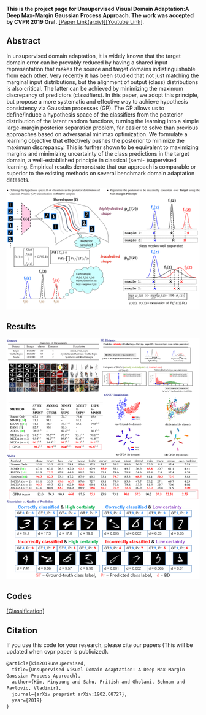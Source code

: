 **This is the project page for Unsupervised Visual Domain Adaptation:A Deep Max-Margin Gaussian Process Approach.
The work was accepted by CVPR 2019 Oral.**
[[Paper Link(arxiv)]](https://arxiv.org/pdf/1902.08727.pdf)[[Youtube Link]](https://youtu.be/OYbiWSM0u8U).
<br>

## Abstract
In unsupervised domain adaptation, it is widely known that the target domain error can be provably reduced by having
a shared input representation that makes the source and target domains indistinguishable from each other. Very recently it
has been studied that not just matching the marginal input distributions, but the alignment of output (class) distributions is
also critical. The latter can be achieved by minimizing the maximum discrepancy of predictors (classifiers). In this paper,
we adopt this principle, but propose a more systematic and effective way to achieve hypothesis consistency via Gaussian
processes (GP). The GP allows us to define/induce a hypothesis space of the classifiers from the posterior distribution of the
latent random functions, turning the learning into a simple large-margin posterior separation problem, far easier to solve
than previous approaches based on adversarial minimax optimization. We formulate a learning objective that effectively
pushes the posterior to minimize the maximum discrepancy. This is further shown to be equivalent to maximizing margins
and minimizing uncertainty of the class predictions in the target domain, a well-established principle in classical (semi-
)supervised learning. Empirical results demonstrate that our approach is comparable or superior to the existing methods on
several benchmark domain adaptation datasets.

![Method](method.png)
<br>

## Results
![Results](results.png)
<br>

## Codes
[[Classification]](https://github.com/seqam-lab/GPDA/tree/master/src) 

## Citation
If you use this code for your research, please cite our papers (This will be updated when cvpr paper is publicized).
```
@article{kim2019unsupervised,
  title={Unsupervised Visual Domain Adaptation: A Deep Max-Margin Gaussian Process Approach},
  author={Kim, Minyoung and Sahu, Pritish and Gholami, Behnam and Pavlovic, Vladimir},
  journal={arXiv preprint arXiv:1902.08727},
  year={2019}
}
```
